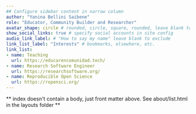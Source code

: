 ```yaml
---
## Configure sidebar content in narrow column
author: "Yanina Bellini Saibene"
role: "Educator, Community Builder and Researcher"
avatar_shape: circle # rounded, circle, square, rounded, leave blank to exclude
show_social_links: true # specify social accounts in site config
audio_link_label: # "How to say my name" leave blank to exclude
link_list_label: "Interests" # bookmarks, elsewhere, etc.
link_list:
- name: Teaching
  url: https://educarencomunidad.tech/
- name: Research Software Engineer 
  url: https://researchsoftware.org/
- name: Reproducible Open Science 
  url: https://ropensci.org/
---
```


** index doesn't contain a body, just front matter above.
See about/list.html in the layouts folder **